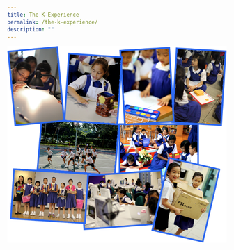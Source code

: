 ```yaml
---
title: The K–Experience
permalink: /the-k-experience/
description: ""
---
```

<img src="/images/kex.png">